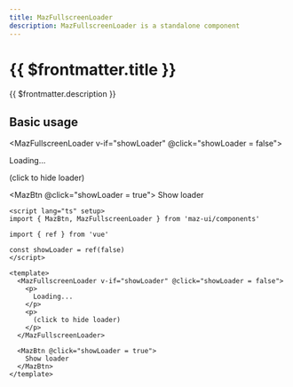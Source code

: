 ```yaml
---
title: MazFullscreenLoader
description: MazFullscreenLoader is a standalone component
---
```


# {{ $frontmatter.title }}

{{ $frontmatter.description }}

<!--@include: ./../.vitepress/mixins/getting-started.md-->

## Basic usage

<MazFullscreenLoader v-if="showLoader" @click="showLoader = false">
  <p class="maz-text-lg maz-text-surface">
    Loading...
  </p>
  <p class="maz-text-lg maz-text-surface">
    (click to hide loader)
  </p>
</MazFullscreenLoader>

<MazBtn @click="showLoader = true">
  Show loader
</MazBtn>

```vue
<script lang="ts" setup>
import { MazBtn, MazFullscreenLoader } from 'maz-ui/components'

import { ref } from 'vue'

const showLoader = ref(false)
</script>

<template>
  <MazFullscreenLoader v-if="showLoader" @click="showLoader = false">
    <p>
      Loading...
    </p>
    <p>
      (click to hide loader)
    </p>
  </MazFullscreenLoader>

  <MazBtn @click="showLoader = true">
    Show loader
  </MazBtn>
</template>
```

<script lang="ts" setup>
  import { ref } from 'vue'

  const showLoader = ref(false)
</script>

<!--@include: ./../.vitepress/generated-docs/maz-fullscreen-loader.doc.md-->
